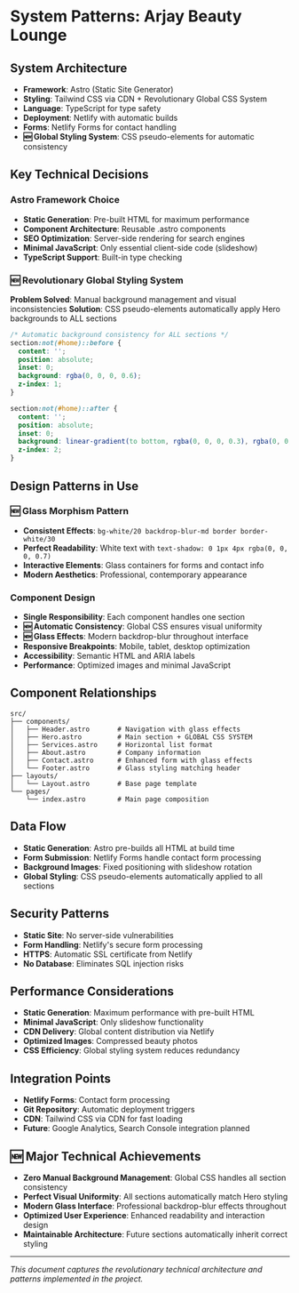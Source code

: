 # System Patterns: Arjay Beauty Lounge

## System Architecture
- **Framework**: Astro (Static Site Generator)
- **Styling**: Tailwind CSS via CDN + Revolutionary Global CSS System
- **Language**: TypeScript for type safety
- **Deployment**: Netlify with automatic builds
- **Forms**: Netlify Forms for contact handling
- **🆕 Global Styling System**: CSS pseudo-elements for automatic consistency

## Key Technical Decisions

### Astro Framework Choice
- **Static Generation**: Pre-built HTML for maximum performance
- **Component Architecture**: Reusable .astro components
- **SEO Optimization**: Server-side rendering for search engines
- **Minimal JavaScript**: Only essential client-side code (slideshow)
- **TypeScript Support**: Built-in type checking

### 🆕 Revolutionary Global Styling System
**Problem Solved**: Manual background management and visual inconsistencies
**Solution**: CSS pseudo-elements automatically apply Hero backgrounds to ALL sections

```css
/* Automatic background consistency for ALL sections */
section:not(#home)::before {
  content: '';
  position: absolute;
  inset: 0;
  background: rgba(0, 0, 0, 0.6);
  z-index: 1;
}

section:not(#home)::after {
  content: '';
  position: absolute;
  inset: 0;
  background: linear-gradient(to bottom, rgba(0, 0, 0, 0.3), rgba(0, 0, 0, 0.5), rgba(0, 0, 0, 0.7));
  z-index: 2;
}
```

## Design Patterns in Use

### 🆕 Glass Morphism Pattern
- **Consistent Effects**: `bg-white/20 backdrop-blur-md border border-white/30`
- **Perfect Readability**: White text with `text-shadow: 0 1px 4px rgba(0, 0, 0, 0.7)`
- **Interactive Elements**: Glass containers for forms and contact info
- **Modern Aesthetics**: Professional, contemporary appearance

### Component Design
- **Single Responsibility**: Each component handles one section
- **🆕 Automatic Consistency**: Global CSS ensures visual uniformity
- **🆕 Glass Effects**: Modern backdrop-blur throughout interface
- **Responsive Breakpoints**: Mobile, tablet, desktop optimization
- **Accessibility**: Semantic HTML and ARIA labels
- **Performance**: Optimized images and minimal JavaScript

## Component Relationships
```
src/
├── components/
│   ├── Header.astro       # Navigation with glass effects
│   ├── Hero.astro         # Main section + GLOBAL CSS SYSTEM
│   ├── Services.astro     # Horizontal list format
│   ├── About.astro        # Company information
│   ├── Contact.astro      # Enhanced form with glass effects
│   └── Footer.astro       # Glass styling matching header
├── layouts/
│   └── Layout.astro       # Base page template
└── pages/
    └── index.astro        # Main page composition
```

## Data Flow
- **Static Generation**: Astro pre-builds all HTML at build time
- **Form Submission**: Netlify Forms handle contact form processing
- **Background Images**: Fixed positioning with slideshow rotation
- **Global Styling**: CSS pseudo-elements automatically applied to all sections

## Security Patterns
- **Static Site**: No server-side vulnerabilities
- **Form Handling**: Netlify's secure form processing
- **HTTPS**: Automatic SSL certificate from Netlify
- **No Database**: Eliminates SQL injection risks

## Performance Considerations
- **Static Generation**: Maximum performance with pre-built HTML
- **Minimal JavaScript**: Only slideshow functionality
- **CDN Delivery**: Global content distribution via Netlify
- **Optimized Images**: Compressed beauty photos
- **CSS Efficiency**: Global styling system reduces redundancy

## Integration Points
- **Netlify Forms**: Contact form processing
- **Git Repository**: Automatic deployment triggers
- **CDN**: Tailwind CSS via CDN for fast loading
- **Future**: Google Analytics, Search Console integration planned

## 🆕 Major Technical Achievements
- **Zero Manual Background Management**: Global CSS handles all section consistency
- **Perfect Visual Uniformity**: All sections automatically match Hero styling
- **Modern Glass Interface**: Professional backdrop-blur effects throughout
- **Optimized User Experience**: Enhanced readability and interaction design
- **Maintainable Architecture**: Future sections automatically inherit correct styling

---
*This document captures the revolutionary technical architecture and patterns implemented in the project.*
